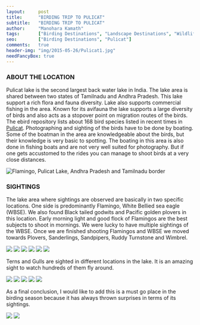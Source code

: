 ```yaml
---
layout:     post
title:      "BIRDING TRIP TO PULICAT"
subtitle:   "BIRDING TRIP TO PULICAT"
author:     "Manohara Kamath"
tags:       ["Birding Destinations", "Landscape Destinations", "Wildlife Destinations", "Pulicat"]
seo:		["Birding Destinations", "Pulicat"]
comments:   true
header-img: "img/2015-05-26/Pulicat1.jpg"
needFancyBox: true
---
```



<h3>
ABOUT THE LOCATION
</h3>


<p>
Pulicat lake is the second largest back water lake in India. The lake area is shared between two states of Tamilnadu and Andhra Pradesh. This lake support a rich flora and fauna diversity. Lake also supports commercial fishing in the area. Known for its avifauna the lake supports a large diversity of birds and also acts as a stopover point on migration routes of the birds. The ebird repository lists about 168 bird species listed in recent times in <a href="http://ebird.org/ebird/hotspot/L2357332">Pulicat</a>. Photographing and sighting of the birds have to be done by boating. Some of the boatman in the area are knowledgeable about the birds, but their knowledge is very basic to spotting. The boating in this area is also done in fishing boats and are not very well suited for photography. But if one gets accustomed to the rides you can manage to shoot birds at a very close distances.
</p>

<img src="{{ site.baseurl }}/img/2015-05-26/Pulicat2.jpg"  alt="Flamingo, Pulicat Lake, Andhra Pradesh and Tamilnadu border">

<h3>
SIGHTINGS
</h3>

<p>
The lake area where sightings are observed are basically in two specific locations. One side is predominantly Flamingo, White Bellied sea eagle (WBSE). We also found Black tailed godwits and Pacific golden plovers in this location. Early morning light and good flock of Flamingos are the best subjects to shoot in mornings. We were lucky to have multiple sightings of the WBSE. Once we are finished shooting Flamingos and WBSE we moved towards Plovers, Sanderlings, Sandpipers, Ruddy Turnstone and Wimbrel.
</p>

<div class="w-entity-images">
	<a class="fancybox" rel="group" href="{{ site.baseurl }}/img/2015-05-26/Pulicat3.jpg"> <img class="w-customised-image-preview w-small-image-preview" src="{{ site.baseurl }}/img/2015-05-26/Pulicat3.jpg"></a>
	<a class="fancybox" rel="group" href="{{ site.baseurl }}/img/2015-05-26/Pulicat4.jpg"> <img class="w-customised-image-preview w-small-image-preview" src="{{ site.baseurl }}/img/2015-05-26/Pulicat4.jpg"></a>
	<a class="fancybox" rel="group" href="{{ site.baseurl }}/img/2015-05-26/Pulicat5.jpg"> <img class="w-customised-image-preview w-small-image-preview" src="{{ site.baseurl }}/img/2015-05-26/Pulicat5.jpg"></a>
	<a class="fancybox" rel="group" href="{{ site.baseurl }}/img/2015-05-26/Pulicat6.jpg"> <img class="w-customised-image-preview w-small-image-preview" src="{{ site.baseurl }}/img/2015-05-26/Pulicat6.jpg"></a>
	<a class="fancybox" rel="group" href="{{ site.baseurl }}/img/2015-05-26/Pulicat7.jpg"> <img class="w-customised-image-preview w-small-image-preview" src="{{ site.baseurl }}/img/2015-05-26/Pulicat7.jpg"></a>
	<a class="fancybox" rel="group" href="{{ site.baseurl }}/img/2015-05-26/Pulicat8.jpg"> <img class="w-customised-image-preview w-small-image-preview" src="{{ site.baseurl }}/img/2015-05-26/Pulicat8.jpg"></a>
</div>

<p>
Terns and Gulls are sighted in different locations in the lake. It is an amazing sight to watch hundreds of them fly around.
</p>

<div class="w-entity-images">
	<a class="fancybox" rel="group" href="{{ site.baseurl }}/img/2015-05-26/Pulicat9.jpg"> <img class="w-customised-image-preview w-small-image-preview" src="{{ site.baseurl }}/img/2015-05-26/Pulicat9.jpg"></a>
	<a class="fancybox" rel="group" href="{{ site.baseurl }}/img/2015-05-26/Pulicat10.jpg"> <img class="w-customised-image-preview w-small-image-preview" src="{{ site.baseurl }}/img/2015-05-26/Pulicat10.jpg"></a>
	<a class="fancybox" rel="group" href="{{ site.baseurl }}/img/2015-05-26/Pulicat11.jpg"> <img class="w-customised-image-preview w-small-image-preview" src="{{ site.baseurl }}/img/2015-05-26/Pulicat11.jpg"></a>
	<a class="fancybox" rel="group" href="{{ site.baseurl }}/img/2015-05-26/Pulicat12.jpg"> <img class="w-customised-image-preview w-small-image-preview" src="{{ site.baseurl }}/img/2015-05-26/Pulicat12.jpg"></a>
	<a class="fancybox" rel="group" href="{{ site.baseurl }}/img/2015-05-26/Pulicat13.jpg"> <img class="w-customised-image-preview w-small-image-preview" src="{{ site.baseurl }}/img/2015-05-26/Pulicat13.jpg"></a>
</div>

<p>
As a final conclusion, I would like to add this is a must go place in the birding season because it has always thrown surprises in terms of its sightings.
</p>

<div class="w-entity-images">
	<a class="fancybox" rel="group" href="{{ site.baseurl }}/img/2015-05-26/Pulicat14.jpg"> <img class="w-customised-image-preview w-small-image-preview" src="{{ site.baseurl }}/img/2015-05-26/Pulicat14.jpg"></a>
	<a class="fancybox" rel="group" href="{{ site.baseurl }}/img/2015-05-26/Pulicat15.jpg"> <img class="w-customised-image-preview w-small-image-preview" src="{{ site.baseurl }}/img/2015-05-26/Pulicat15.jpg"></a>
</div>
